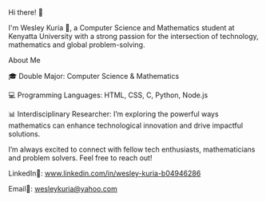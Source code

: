 Hi there! 👋

I'm Wesley Kuria 🌟, a Computer Science and Mathematics student at Kenyatta University with a strong passion for the intersection of technology, mathematics and global problem-solving.

About Me

🎓 Double Major: Computer Science & Mathematics

💻 Programming Languages: HTML, CSS, C, Python, Node.js

📊 Interdisciplinary Researcher: I’m exploring the powerful ways mathematics can enhance technological innovation and drive impactful solutions.


I’m always excited to connect with fellow tech enthusiasts, mathematicians and problem solvers. Feel free to reach out!

LinkedIn🔗: www.linkedin.com/in/wesley-kuria-b04946286

Email📨: wesleykuria@yahoo.com
